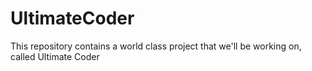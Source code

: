 # UltimateCoder
This repository contains a world class project that we'll be working on, called Ultimate Coder

